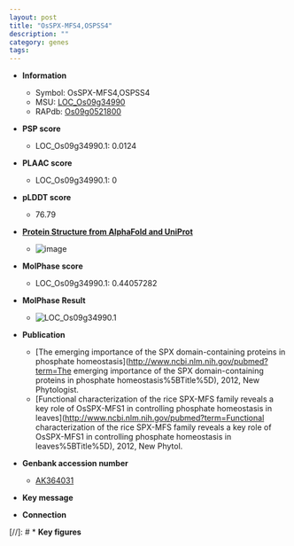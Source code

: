 ```yaml
---
layout: post
title: "OsSPX-MFS4,OSPSS4"
description: ""
category: genes
tags: 
---
```


* **Information**  
    + Symbol: OsSPX-MFS4,OSPSS4  
    + MSU: [LOC_Os09g34990](http://rice.plantbiology.msu.edu/cgi-bin/ORF_infopage.cgi?orf=LOC_Os09g34990)  
    + RAPdb: [Os09g0521800](http://rapdb.dna.affrc.go.jp/viewer/gbrowse_details/irgsp1?name=Os09g0521800)  

* **PSP score**  
    + LOC_Os09g34990.1: 0.0124 

* **PLAAC score**  
    + LOC_Os09g34990.1: 0 

* **pLDDT score**
    + 76.79

* **[Protein Structure from AlphaFold and UniProt](https://www.uniprot.org/uniprotkb/B9FMX4/entry#structure)**
    + ![image](https://ricepsp.github.io/images/B/AF-B9FMX4-F1.png)

* **MolPhase score**
    + LOC_Os09g34990.1: 0.44057282

* **MolPhase Result**
    + ![LOC_Os09g34990.1](https://304243504.github.io/Pictures/LOC_Os09g/LOC_Os09g34990.1.png)

* **Publication**  
    + [The emerging importance of the SPX domain-containing proteins in phosphate homeostasis](http://www.ncbi.nlm.nih.gov/pubmed?term=The emerging importance of the SPX domain-containing proteins in phosphate homeostasis%5BTitle%5D), 2012, New Phytologist.
    + [Functional characterization of the rice SPX-MFS family reveals a key role of OsSPX-MFS1 in controlling phosphate homeostasis in leaves](http://www.ncbi.nlm.nih.gov/pubmed?term=Functional characterization of the rice SPX-MFS family reveals a key role of OsSPX-MFS1 in controlling phosphate homeostasis in leaves%5BTitle%5D), 2012, New Phytol.

* **Genbank accession number**  
    + [AK364031](http://www.ncbi.nlm.nih.gov/nuccore/AK364031)

* **Key message**  

* **Connection**  

[//]: # * **Key figures**  


